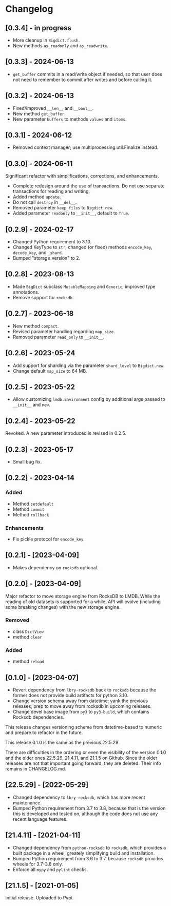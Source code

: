 # Changelog


## [0.3.4] - in progress

- More cleanup in `Bigdict.flush`.
- New methods `as_readonly` and `as_readwrite`.


## [0.3.3] - 2024-06-13

- `get_buffer` commits in a read/write object if needed, so that user does not need to remember to commit after writes and before calling it.


## [0.3.2] - 2024-06-13

- Fixed/improved `__len__` and `__bool__`.
- New method `get_buffer`.
- New parameter `buffers` to methods `values` and `items`.


## [0.3.1] - 2024-06-12

- Removed context manager; use multiprocessing.util.Finalize instead.


## [0.3.0] - 2024-06-11

Significant refactor with simplifications, corrections, and enhancements.

- Complete redesign around the use of transactions. Do not use separate transactions for reading and writing.
- Added method `update`.
- Do not call `destroy` in `__del__`.
- Removed parameter `keep_files` to `Bigdict.new`.
- Added parameter `readonly` to `__init__`, default to `True`.


## [0.2.9] - 2024-02-17

- Changed Python requirement to 3.10.
- Changed KeyType to `str`; changed (or fixed) methods `encode_key`, `decode_key`, and `_shard`.
- Bumped "storage_version" to 2.


## [0.2.8] - 2023-08-13

- Made ``BigDict`` subclass ``MutableMapping`` and ``Generic``; improved type annotations.
- Remove support for ``rocksdb``.


## [0.2.7] - 2023-06-18

- New method ``compact``.
- Revised parameter handling regarding ``map_size``.
- Removed parameter ``read_only`` to ``__init__``.


## [0.2.6] - 2023-05-24

- Add support for sharding via the parameter ``shard_level`` to ``Bigdict.new``.
- Change default ``map_size`` to 64 MB.


## [0.2.5] - 2023-05-22

- Allow customizing ``lmdb.Environment`` config by additional args passed to ``__init__`` and ``new``.


## [0.2.4] - 2023-05-22

Revoked. A new parameter introduced is revised in 0.2.5.


## [0.2.3] - 2023-05-17

- Small bug fix.


## [0.2.2] - 2023-04-14

### Added

- Method `setdefault`
- Method `commit`
- Method `rollback`

### Enhancements

- Fix pickle protocol for ``encode_key``.


## [0.2.1] - [2023-04-09]

- Makes dependency on `rocksdb` optional.


## [0.2.0] - [2023-04-09]

Major refactor to move storage engine from RocksDB to LMDB.
While the reading of old datasets is supported for a while, API will evolve
(including some breaking changes) with the new storage engine.

### Removed

- class `DictView`
- method `clear`

### Added

- method `reload`


## [0.1.0] - [2023-04-07]

- Revert dependency from `lbry-rocksdb` back to `rocksdb` because the former does not provide
  build artifacts for python 3.10.
- Change version schema away from datetime; yank the previous releases; prep to move away from rocksdb in   upcoming releases.
- Change devel base image from `py3` to `py3-build`, which contains Rocksdb dependencies.

This release changes versioning scheme from datetime-based to numeric and prepare to refactor in the future.

This release 0.1.0 is the same as the previous 22.5.29.

There are difficulties in the ordering or even the visibility of the version 0.1.0 and the older ones 22.5.29, 21.4.11, and 21.1.5 on Github.
Since the older releases are not that important going forward, they are deleted. Their info remains in CHANGELOG.md.


## [22.5.29] - [2022-05-29]

- Changed dependency to `lbry-rocksdb`, which has more recent maintenance.
- Bumped Python requirement from 3.7 to 3.8, because that is the version this is developed and tested on,
  although the code does not use any recent language features.


## [21.4.11] - [2021-04-11]

- Changed dependency from `python-rocksdb` to `rocksdb`, which provides a built package in a wheel, greately simplifying build and installation.
- Bumped Python requirement from 3.6 to 3.7, because `rocksdb` provides wheels for 3.7-3.8 only.
- Enforce all `mypy` and `pylint` checks.


## [21.1.5] - [2021-01-05]

Initial release. Uploaded to Pypi.
